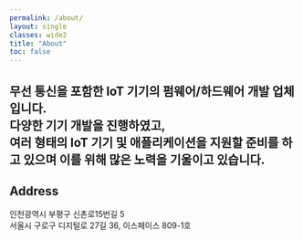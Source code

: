 ```yaml
---
permalink: /about/
layout: single
classes: wide2
title: "About"
toc: false
---
```

무선 통신을 포함한 IoT 기기의 펌웨어/하드웨어 개발 업체입니다.   
다양한 기기 개발을 진행하였고,  
여러 형태의 IoT 기기 및 애플리케이션을 지원할 준비를 하고 있으며 이를 위해 많은 노력을 기울이고 있습니다.  
---
## Address
인천광역시 부평구 신촌로15번길 5  
서울시 구로구 디지털로 27길 36, 이스페이스 809-1호  
